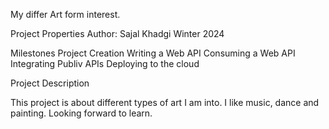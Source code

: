 My differ Art form interest.

Project Properties
Author: Sajal Khadgi
Winter 2024

Milestones
Project Creation
Writing a Web API
Consuming a Web API
Integrating Publiv APIs
Deploying to the cloud

Project Description

This project is about different types of art I am into. I like music, dance and painting.
Looking forward to learn.